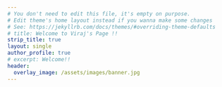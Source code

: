 ```yaml
---
# You don't need to edit this file, it's empty on purpose.
# Edit theme's home layout instead if you wanna make some changes
# See: https://jekyllrb.com/docs/themes/#overriding-theme-defaults
# title: Welcome to Viraj's Page !!
strip_title: true
layout: single
author_profile: true
# excerpt: Welcome!!
header:
  overlay_image: /assets/images/banner.jpg
---
```

